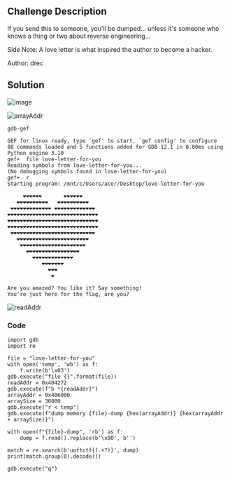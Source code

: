 ## Challenge Description 

If you send this to someone, you'll be dumped... unless it's someone who knows a thing or two about reverse engineering...

Side Note: A love letter is what inspired the author to become a hacker.

Author: drec

## Solution

![image](https://github.com/datvn09/CTF_writeup/assets/157048397/32363034-714b-4422-8cf8-b57797e001d8)

![arrayAddr](https://github.com/datvn09/CTF_writeup/assets/157048397/c8a12d27-69e9-48c4-a5af-f48e9db2eabe)


```
gdb-gef

GEF for linux ready, type `gef' to start, `gef config' to configure
88 commands loaded and 5 functions added for GDB 12.1 in 0.00ms using Python engine 3.10
gef➤  file love-letter-for-you
Reading symbols from love-letter-for-you...
(No debugging symbols found in love-letter-for-you)
gef➤  r
Starting program: /mnt/c/Users/acer/Desktop/love-letter-for-you

     ❤️❤️❤️❤️❤️❤️       ❤️❤️❤️❤️❤️❤️
   ❤️❤️❤️❤️❤️❤️❤️❤️❤️❤️   ❤️❤️❤️❤️❤️❤️❤️❤️❤️❤️
 ❤️❤️❤️❤️❤️❤️❤️❤️❤️❤️❤️❤️❤️ ❤️❤️❤️❤️❤️❤️❤️❤️❤️❤️❤️❤️❤️
❤️❤️❤️❤️❤️❤️❤️❤️❤️❤️❤️❤️❤️❤️❤️❤️❤️❤️❤️❤️❤️❤️❤️❤️❤️❤️❤️❤️❤️
❤️❤️❤️❤️❤️❤️❤️❤️❤️❤️❤️❤️❤️❤️❤️❤️❤️❤️❤️❤️❤️❤️❤️❤️❤️❤️❤️❤️❤️
❤️❤️❤️❤️❤️❤️❤️❤️❤️❤️❤️❤️❤️❤️❤️❤️❤️❤️❤️❤️❤️❤️❤️❤️❤️❤️❤️❤️❤️
 ❤️❤️❤️❤️❤️❤️❤️❤️❤️❤️❤️❤️❤️❤️❤️❤️❤️❤️❤️❤️❤️❤️❤️❤️❤️❤️❤️
   ❤️❤️❤️❤️❤️❤️❤️❤️❤️❤️❤️❤️❤️❤️❤️❤️❤️❤️❤️❤️❤️❤️❤️
    ❤️❤️❤️❤️❤️❤️❤️❤️❤️❤️❤️❤️❤️❤️❤️❤️❤️❤️❤️❤️❤️
      ❤️❤️❤️❤️❤️❤️❤️❤️❤️❤️❤️❤️❤️❤️❤️❤️❤️
        ❤️❤️❤️❤️❤️❤️❤️❤️❤️❤️❤️❤️❤️
           ❤️❤️❤️❤️❤️❤️❤️
             ❤️❤️❤️
              ❤️

Are you amazed? You like it? Say something!
You're just here for the flag, are you?
```

![readAddr](https://github.com/datvn09/CTF_writeup/assets/157048397/c1b99423-779b-4609-a9cc-a21b6d25d46f)


### Code

```
import gdb
import re

file = "love-letter-for-you"
with open('temp', 'wb') as f:
    f.write(b'\x03')
gdb.execute("file {}".format(file))
readAddr = 0x404272
gdb.execute(f"b *{readAddr}")
arrayAddr = 0x406000
arraySize = 30000
gdb.execute("r < temp")
gdb.execute(f"dump memory {file}-dump {hex(arrayAddr)} {hex(arrayAddr + arraySize)}")

with open(f"{file}-dump", 'rb') as f:
    dump = f.read().replace(b'\x00', b'')

match = re.search(b'uoftctf{(.+?)}', dump)
print(match.group(0).decode())

gdb.execute("q")

```
